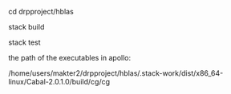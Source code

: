 cd drpproject/hblas

stack build

stack test

the path of the executables in apollo:

/home/users/makter2/drpproject/hblas/.stack-work/dist/x86_64-linux/Cabal-2.0.1.0/build/cg/cg
